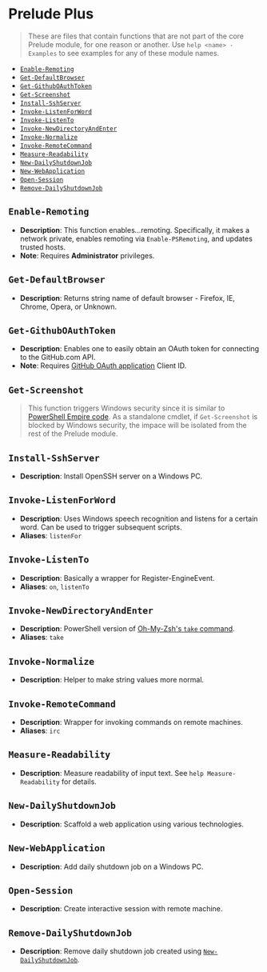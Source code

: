 Prelude Plus
============
> These are files that contain functions that are not part of the core Prelude module, for one reason or another. Use `help <name> -Examples` to see examples for any of these module names.

<!-- START doctoc generated TOC please keep comment here to allow auto update -->
<!-- DON'T EDIT THIS SECTION, INSTEAD RE-RUN doctoc TO UPDATE -->


- [`Enable-Remoting`](#enable-remoting)
- [`Get-DefaultBrowser`](#get-defaultbrowser)
- [`Get-GithubOAuthToken`](#get-githuboauthtoken)
- [`Get-Screenshot`](#get-screenshot)
- [`Install-SshServer`](#install-sshserver)
- [`Invoke-ListenForWord`](#invoke-listenforword)
- [`Invoke-ListenTo`](#invoke-listento)
- [`Invoke-NewDirectoryAndEnter`](#invoke-newdirectoryandenter)
- [`Invoke-Normalize`](#invoke-normalize)
- [`Invoke-RemoteCommand`](#invoke-remotecommand)
- [`Measure-Readability`](#measure-readability)
- [`New-DailyShutdownJob`](#new-dailyshutdownjob)
- [`New-WebApplication`](#new-webapplication)
- [`Open-Session`](#open-session)
- [`Remove-DailyShutdownJob`](#remove-dailyshutdownjob)

<!-- END doctoc generated TOC please keep comment here to allow auto update -->

`Enable-Remoting`
-----------------
- **Description**: This function enables...remoting.  Specifically, it makes a network private, enables remoting via `Enable-PSRemoting`, and updates trusted hosts.
- **Note**: Requires **Administrator** privileges.

`Get-DefaultBrowser`
--------------------
- **Description**: Returns string name of default browser - Firefox, IE, Chrome, Opera, or Unknown.

`Get-GithubOAuthToken`
----------------------
- **Description**: Enables one to easily obtain an OAuth token for connecting to the GitHub.com API.
- **Note**: Requires [GitHub OAuth application](https://docs.github.com/en/developers/apps/building-oauth-apps/creating-an-oauth-app) Client ID.

`Get-Screenshot`
----------------
> This function triggers Windows security since it is similar to [PowerShell Empire code](https://github.com/EmpireProject/Empire/blob/08cbd274bef78243d7a8ed6443b8364acd1fc48b/data/module_source/collection/Get-Screenshot.ps1). As a standalone cmdlet, if `Get-Screenshot` is blocked by Windows security, the impace will be isolated from the rest of the Prelude module.

`Install-SshServer`
------------------
- **Description**: Install OpenSSH server on a Windows PC.

`Invoke-ListenForWord`
----------------------
- **Description**: Uses Windows speech recognition and listens for a certain word.  Can be used to trigger subsequent scripts.
- **Aliases**: `listenFor`

`Invoke-ListenTo`
-----------------
- **Description**: Basically a wrapper for Register-EngineEvent.
- **Aliases**: `on`, `listenTo`

`Invoke-NewDirectoryAndEnter`
-----------------------------
- **Description**: PowerShell version of [Oh-My-Zsh's `take` command](https://github.com/ohmyzsh/ohmyzsh/wiki/Cheatsheet#commands).
- **Aliases**: `take`

`Invoke-Normalize`
------------------
- **Description**: Helper to make string values more normal.

`Invoke-RemoteCommand`
----------------------
- **Description**: Wrapper for invoking commands on remote machines.
- **Aliases**: `irc`

`Measure-Readability`
---------------------
- **Description**: Measure readability of input text.  See `help Measure-Readability` for details.

`New-DailyShutdownJob`
------------------------
- **Description**: Scaffold a web application using various technologies.

`New-WebApplication`
-------------------
- **Description**: Add daily shutdown job on a Windows PC.

`Open-Session`
--------------
- **Description**: Create interactive session with remote machine.

`Remove-DailyShutdownJob`
------------------------
- **Description**: Remove daily shutdown job created using [`New-DailyShutdownJob`](#new-dailyshutdownjob).